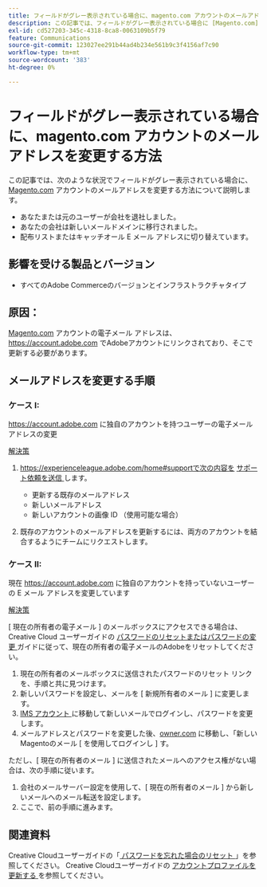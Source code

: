 ```yaml
---
title: フィールドがグレー表示されている場合に、magento.com アカウントのメールアドレスを変更する方法
description: この記事では、フィールドがグレー表示されている場合に [Magento.com] （https://account.magento.com） アカウントのメールアドレスを変更する方法について説明します。
exl-id: cd527203-345c-4318-8ca8-0063109b5f79
feature: Communications
source-git-commit: 123027ee291b44ad4b234e561b9c3f4156af7c90
workflow-type: tm+mt
source-wordcount: '383'
ht-degree: 0%

---
```


# フィールドがグレー表示されている場合に、magento.com アカウントのメールアドレスを変更する方法

この記事では、次のような状況でフィールドがグレー表示されている場合に、[Magento.com](https://account.magento.com) アカウントのメールアドレスを変更する方法について説明します。

* あなたまたは元のユーザーが会社を退社しました。
* あなたの会社は新しいメールドメインに移行されました。
* 配布リストまたはキャッチオール E メール アドレスに切り替えています。

## 影響を受ける製品とバージョン

* すべてのAdobe Commerceのバージョンとインフラストラクチャタイプ

## 原因：

[Magento.com](https://account.magento.com) アカウントの電子メール アドレスは、<https://account.adobe.com> でAdobeアカウントにリンクされており、そこで更新する必要があります。

## メールアドレスを変更する手順

### ケース I:

<https://account.adobe.com> に独自のアカウントを持つユーザーの電子メールアドレスの変更

<u> 解決策 </u>

1. https://experienceleague.adobe.com/home#supportで次の内容を [ サポート依頼を送信 ](https://experienceleague.adobe.com/home#support) します。

   * 更新する既存のメールアドレス
   * 新しいメールアドレス
   * 新しいアカウントの画像 ID （使用可能な場合）

1. 既存のアカウントのメールアドレスを更新するには、両方のアカウントを結合するようにチームにリクエストします。

### ケース II:

現在 <https://account.adobe.com> に独自のアカウントを持っていないユーザーの E メール アドレスを変更しています

<u> 解決策 </u>

[ 現在の所有者の電子メール ] のメールボックスにアクセスできる場合は、Creative Cloud ユーザーガイドの [ パスワードのリセットまたはパスワードの変更 ](https://helpx.adobe.com/manage-account/using/change-or-reset-password.html) ガイドに従って、現在の所有者の電子メールのAdobeをリセットしてください。

1. 現在の所有者のメールボックスに送信されたパスワードのリセット リンクを、手順と共に見つけます。
1. 新しいパスワードを設定し、メールを [ 新規所有者のメール ] に変更します。
1. [IMS アカウント ](https://account.adobe.com/) に移動して新しいメールでログインし、パスワードを変更します。
1. メールアドレスとパスワードを変更した後、[owner.com](https://account.magento.com) に移動し、「新しいMagentoのメール [ を使用してログインし ] す。

ただし、[ 現在の所有者のメール ] に送信されたメールへのアクセス権がない場合は、次の手順に従います。

1. 会社のメールサーバー設定を使用して、[ 現在の所有者のメール ] から新しいメールへのメール転送を設定します。
1. ここで、前の手順に進みます。

## 関連資料

Creative Cloudユーザーガイドの「[ パスワードを忘れた場合のリセット ](https://helpx.adobe.com/manage-account/using/change-or-reset-password.html)」を参照してください。
Creative Cloudユーザーガイドの [ アカウントプロファイルを更新する ](https://helpx.adobe.com/manage-account/using/edit-adobe-account-personal-profile.html) を参照してください。
